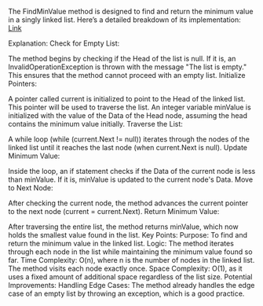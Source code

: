 ﻿The FindMinValue method is designed to find and return the minimum value in a singly linked list. Here’s a detailed breakdown of its implementation:
[Link]()

Explanation:
Check for Empty List:

The method begins by checking if the Head of the list is null. If it is, an InvalidOperationException is thrown with the message "The list is empty." This ensures that the method cannot proceed with an empty list.
Initialize Pointers:

A pointer called current is initialized to point to the Head of the linked list. This pointer will be used to traverse the list.
An integer variable minValue is initialized with the value of the Data of the Head node, assuming the head contains the minimum value initially.
Traverse the List:

A while loop (while (current.Next != null)) iterates through the nodes of the linked list until it reaches the last node (when current.Next is null).
Update Minimum Value:

Inside the loop, an if statement checks if the Data of the current node is less than minValue. If it is, minValue is updated to the current node's Data.
Move to Next Node:

After checking the current node, the method advances the current pointer to the next node (current = current.Next).
Return Minimum Value:

After traversing the entire list, the method returns minValue, which now holds the smallest value found in the list.
Key Points:
Purpose: To find and return the minimum value in the linked list.
Logic: The method iterates through each node in the list while maintaining the minimum value found so far.
Time Complexity: O(n), where n is the number of nodes in the linked list. The method visits each node exactly once.
Space Complexity: O(1), as it uses a fixed amount of additional space regardless of the list size.
Potential Improvements:
Handling Edge Cases: The method already handles the edge case of an empty list by throwing an exception, which is a good practice.